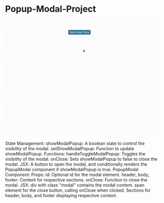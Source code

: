 # Popup-Modal-Project

![Popup-Modal-Project](Popup-Modal.gif)

State Management:
showModalPopup: A boolean state to control the visibility of the modal.
setShowModalPopup: Function to update showModalPopup.
Functions:
handleToggleModalPopup: Toggles the visibility of the modal.
onClose: Sets showModalPopup to false to close the modal.
JSX:
A button to open the modal, and conditionally renders the PopupModal component if showModalPopup is true.
PopupModal Component:
Props:
id: Optional id for the modal element.
header, body, footer: Content for respective sections.
onClose: Function to close the modal.
JSX:
div with class "modal" contains the modal content.
span element for the close button, calling onClose when clicked.
Sections for header, body, and footer displaying respective content.
